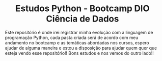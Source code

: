 <h1 align="center">Estudos Python - Bootcamp DIO Ciência de Dados</h1>

Este repositório é onde irei registrar minha evolução com a linguagem de programação Python, cada pasta criada será de acordo com meu andamento no bootcamp e as temáticas abordadas nos cursos, espero ajudar de alguma maneira e estou a disposição para ajudar quem quer que esteja vendo esse repositório!! Bons estudos e nos vemos do outro lado!!



